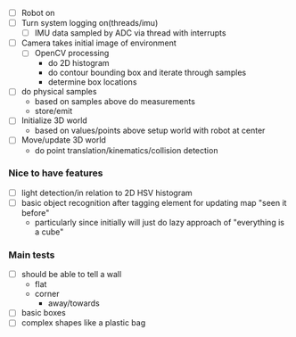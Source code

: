 - [ ] Robot on
- [ ] Turn system logging on(threads/imu)
  - [ ] IMU data sampled by ADC via thread with interrupts
- [ ] Camera takes initial image of environment
  - [ ] OpenCV processing
    - do 2D histogram
    - do contour bounding box and iterate through samples
    - determine box locations
- [ ] do physical samples
  - based on samples above do measurements
  - store/emit
- [ ] Initialize 3D world
  - based on values/points above setup world with robot at center
- [ ] Move/update 3D world
  - do point translation/kinematics/collision detection

### Nice to have features
- [ ] light detection/in relation to 2D HSV histogram
- [ ] basic object recognition after tagging element for updating map "seen it before"
  - particularly since initially will just do lazy approach of "everything is a cube"

### Main tests
- [ ] should be able to tell a wall
  - flat
  - corner
    - away/towards
- [ ] basic boxes
- [ ] complex shapes like a plastic bag